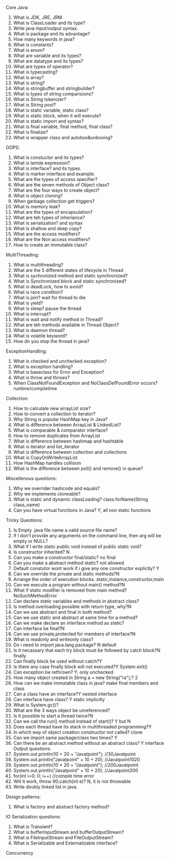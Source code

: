 Core Java:
1. What is JDK, JRE, JRM
2. What is ClassLoader and its type?
2. Write java input/output syntax.
3. What is package and its advantage?
4. How many keywords in java?
5. What is constants?
6. What is enum?
7. What are variable and its types?
8. What are datatype and its types?
9. What are types of operator?
10. What is typecasting?
11. What is array?
12. What is string?
13. What is stringbuffer and stringbuilder?
14. What is types of string comparisions?
15. What is String tokenizer?
16. What is String pool?
16. What is static variable, static class?
17. What is static block, when it will execute?
18. What is static import and syntax?
17. What is final variable, final method, final class?
18. What is finalize?
19. What is wrapper class and autobox&unboxing?

OOPS:
1. What is constuctor and its types?
1. What is lamda expression?
2. What is interface? and its types.
3. What is marker interface and example.
3. What are the types of access specifier?
4. What are the seven methods of Object class?
5. What are the four ways to create object?
5. What is object cloning?  
6. When garbage collection get triggers?
7. What is memory leak?  
7. What are the types of encapsulation?
8. What are teh types of inheriance?
9. What is serialization? and syntax
10. What is shallow and deep copy?   
11. What are the access modifiers?
12. What are the Non access modifiers?
13. How to create an immutable class?


MultiThreading:
1. What is multithreading?
2. What are the 5 different states of lifecycle in Thread
3. What is sychronized method and static synchronized?
4. What is Synchronized block and static synchronized?
5. What is deadLock, how to avoid?
6. What is race condition?
7. What is join? wait for thread to die
6. What is yield?
7. What is sleep? pause the thread
8. What is interrupt?
9. What is wait and notify method in Thread?
10. What are teh methods available in Thread Object?
11. What is daemon thread?
12. What is volatile keyword?
13. How do you stop the thread in java?  



ExceptionHandling:
1. What is checked and unchecked exception?
2. What is exception handling?
3. What is baseclass for Error and Exception?
4. What is throw and throws?  
5. When ClassNotFoundException and NoClassDefFoundError occurs?  runtime/compiletime  


Collection:
1. How to calculate new arrayList size?
2. How to convert a collection to iterator?
3. Why String is popular HashMap key in Java?  
4. What is difference between ArrayList & LinkedList? 
5. What is comparable & comparator interface?  
6. How to remove duplicates from ArrayList
7. What is difference between hashmap and hashtable  
8. What is iterator and list_iterator
9. What is difference between collection and collections  
10. What is CopyOnWriteArrayList 
11. How HashMap handles collision
12. What is the difference between poll() and remove() in queue?  

Miscellenous questions:
1. Why we overrider hashcode and equals?
2. Why we implements cloneable?  
3. What is static and dynamic classLoading? class.forName(String class_name)  
4. Can you have virtual functions in Java? Y, all non static functions


Tricky Questions:
1. Is Empty .java file name a valid source file name?
2. If I don't provide any arguments on the command line, then arg will be empty or NULL?
3. What if I write static public void instead of public static void?
4. Is constructor inherited? N
5. Can you make a constructor final/static? no final
5. Can you make a abstract method static? not allowed
6. Default constutor wont work if i give any one constructor explictly? Y
7.  Can we override the private and static methods?N
8. Arrange the order of execution blocks. static,instance,constructor,main
9.  Can we execute a program without main() method?N
10. What if static modifier is removed from main method? NoSuchMethodError
11. Can declare static variables and methods in abstract class?
12. Is method overloading possible with return type, why?N
13. Can we use abstract and final in both method?
14. Can we use static and abstract at same time for a method?
15. Can we make declare an interface method as static?
16. Can interface be final?N
17. Can we use private,protected for members of interface?N
18. What is readonly and writeonly class? 
19. Do i need to import java.lang.package? N default
20. Is it necassary that each try block must be followed by catch block?N finally
21. Can finally block be used without catch?Y
23. Is there any case finally block will not executed?Y System.exit()
24. Can exception be rethrown? Y, only unchecked
25. How many object created in String a = new String("ra");? 2
26. How can we make immutable class in java? make final members and class
27. Can a class have an interface?Y nested interface
28. Can interface have class? Y static implicitly
29. What is System.gc()?
30. What are the 3 ways object be unreferenced?
31. Is it possible to start a thread twice?N
32. Can we call the run() method instead of start()? Y but N
33. Does each thread have its stack in multithreaded programming?Y
34. In which way of object creation constructor not called? clone
35.  Can we import same package/class two times? Y
36. Can there be an abstract method without an abstract class? Y interface
Output questions:
1.  System.out.println(10 + 20 + "Javatpoint");    //30Javatpoint
2.  System.out.println("Javatpoint" + 10 + 20);   //Javatpoint1020
3. System.out.println(10 * 20 + "Javatpoint");    //200Javatpoint
4. System.out.println("Javatpoint" + 10 * 20);    //Javatpoint200
5. for(int i=0; 0; i++)   //compile time error
6. Will it work, throw 90;catch(int e)? N, it is not throwable
7. Write doubly linked list in java.


Design patterns:
1. What is factory and abstract factory method?  

IO
Serialization questions:  
1. What is Transient?
2. What is bufferInputStream and bufferOutputStream?  
3. What is FileInputStream and FileOutputStream?  
4. What is Serializable and Externalizable interface?  

Concurrency
